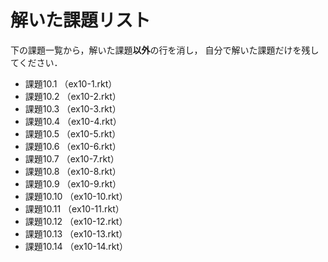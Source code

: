 # 解いた課題リスト

下の課題一覧から，解いた課題**以外**の行を消し，
自分で解いた課題だけを残してください．

* 課題10.1 （ex10-1.rkt）
* 課題10.2 （ex10-2.rkt）
* 課題10.3 （ex10-3.rkt）
* 課題10.4 （ex10-4.rkt）
* 課題10.5 （ex10-5.rkt）
* 課題10.6 （ex10-6.rkt）
* 課題10.7 （ex10-7.rkt）
* 課題10.8 （ex10-8.rkt）
* 課題10.9 （ex10-9.rkt）
* 課題10.10 （ex10-10.rkt）
* 課題10.11 （ex10-11.rkt）
* 課題10.12 （ex10-12.rkt）
* 課題10.13 （ex10-13.rkt）
* 課題10.14 （ex10-14.rkt）
